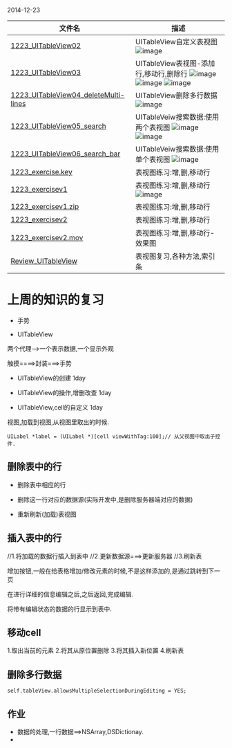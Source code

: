2014-12-23

| 文件名 |  描述 |
| ------------- | ------------ |
|[1223_UITableView02](https://github.com/urmyfaith/roadofios/tree/master/UIProjects/1223_week8_day2/1223_UITableView02)| UITableView自定义表视图 ![image](https://raw.githubusercontent.com/urmyfaith/roadofios/master/UIProjects/1223_week8_day2/1223_UITableView02.png)|
|[1223_UITableView03](https://github.com/urmyfaith/roadofios/tree/master/UIProjects/1223_week8_day2/1223_UITableView03)| UITableView表视图-添加行,移动行,删除行 ![image](https://raw.githubusercontent.com/urmyfaith/roadofios/master/UIProjects/1223_week8_day2/1223_UITableView03_add.png)![image](https://raw.githubusercontent.com/urmyfaith/roadofios/master/UIProjects/1223_week8_day2/1223_UITableView03_delete.png) ![image](https://raw.githubusercontent.com/urmyfaith/roadofios/master/UIProjects/1223_week8_day2/1223_UITableView03_move.png)|
|[1223_UITableView04_deleteMulti-lines](https://github.com/urmyfaith/roadofios/tree/master/UIProjects/1223_week8_day2/1223_UITableView04_deleteMulti-lines)| UITableView删除多行数据 ![image](https://raw.githubusercontent.com/urmyfaith/roadofios/master/UIProjects/1223_week8_day2/1223_UITableView04_deleteMulti-lines.png)|
|[1223_UITableView05_search](https://github.com/urmyfaith/roadofios/tree/master/UIProjects/1223_week8_day2/1223_UITableView05_search)| UITableVeiw搜索数据:使用两个表视图 ![image](https://raw.githubusercontent.com/urmyfaith/roadofios/master/UIProjects/1223_week8_day2/1223_UITableView05_search_01.png)![image](https://raw.githubusercontent.com/urmyfaith/roadofios/master/UIProjects/1223_week8_day2/1223_UITableView05_search_02.png) |
|[1223_UITableView06_search_bar](https://github.com/urmyfaith/roadofios/tree/master/UIProjects/1223_week8_day2/1223_UITableView06_search_bar)| UITableVeiw搜索数据:使用单个表视图 ![image](https://raw.githubusercontent.com/urmyfaith/roadofios/master/UIProjects/1223_week8_day2/1223_UITableView06_search_bar.png)|
|[1223_exercise.key](https://github.com/urmyfaith/roadofios/tree/master/UIProjects/1223_week8_day2/1223_exercise.key)| 表视图练习:增,删,移动行 |
|[1223_exercisev1](https://github.com/urmyfaith/roadofios/tree/master/UIProjects/1223_week8_day2/1223_exercisev1)| 表视图练习:增,删,移动行![image](https://raw.githubusercontent.com/urmyfaith/roadofios/master/UIProjects/1223_week8_day2/1223_exercise.png) |
|[1223_exercisev1.zip](https://github.com/urmyfaith/roadofios/tree/master/UIProjects/1223_week8_day2/1223_exercisev1.zip)| 表视图练习:增,删,移动行 |
|[1223_exercisev2](https://github.com/urmyfaith/roadofios/tree/master/UIProjects/1223_week8_day2/1223_exercisev2)| 表视图练习:增,删,移动行 |
|[1223_exercisev2.mov](https://github.com/urmyfaith/roadofios/tree/master/UIProjects/1223_week8_day2/1223_exercisev2.mov)| 表视图练习:增,删,移动行-效果图 |
|[Review_UITableView](https://github.com/urmyfaith/roadofios/tree/master/UIProjects/1223_week8_day2/Review_UITableView)| 表视图复习,各种方法,索引条 |



# 上周的知识的复习

- 手势

- UITableView


两个代理-->一个表示数据,一个显示外观

触摸====>封装===>手势

- UITableView的创建 1day
 
- UITableView的操作,增删改查 1day
 
- UITableView,cell的自定义 1day


视图,加载到视图,从视图里取出的时候.
```
UILabel *label = (UILabel *)[cell viewWithTag:100];// 从父视图中取出子控件.
```



## 删除表中的行

- 删除表中相应的行

- 删除这一行对应的数据源(实际开发中,是删除服务器端对应的数据)

- 重新刷新(加载)表视图

##  插入表中的行

//1.将加载的数据行插入到表中
//2.更新数据源===>更新服务器
//3.刷新表

增加按钮,一般在给表格增加/修改元素的时候,不是这样添加的,是通过跳转到下一页

在进行详细的信息编辑之后,之后返回,完成编辑.

将带有编辑状态的数据的行显示到表中.

## 移动cell

1.取出当前的元素
2.将其从原位置删除
3.将其插入新位置
4.刷新表

## 删除多行数据

```
self.tableView.allowsMultipleSelectionDuringEditing = YES;
```


## 作业

- 数据的处理,一行数据==>NSArray,DSDictionay.
- 